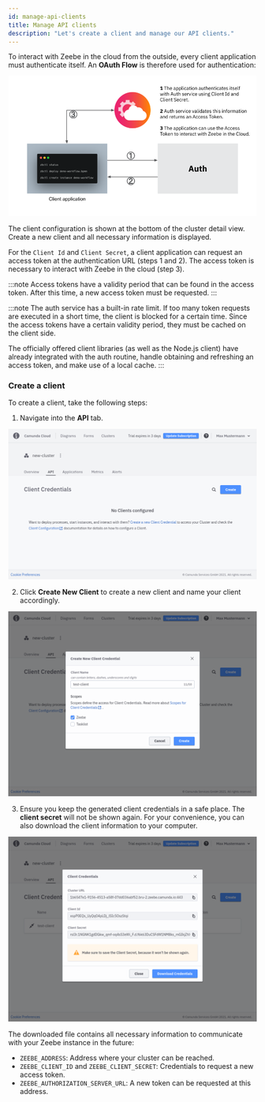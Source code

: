 ```yaml
---
id: manage-api-clients
title: Manage API clients
description: "Let's create a client and manage our API clients."
---
```


To interact with Zeebe in the cloud from the outside, every client application must authenticate itself. An **OAuth Flow** is therefore used for authentication:

![auth-flow](./img/client-auth.png)

The client configuration is shown at the bottom of the cluster detail view. Create a new client and all necessary information is displayed.

For the `Client Id` and `Client Secret`, a client application can request an access token at the authentication URL (steps 1 and 2). The access token is necessary to interact with Zeebe in the cloud (step 3).

:::note
Access tokens have a validity period that can be found in the access token. After this time, a new access token must be requested.
:::

:::note
The auth service has a built-in rate limit. If too many token requests are executed in a short time, the client is blocked for a certain time. Since the access tokens have a certain validity period, they must be cached on the client side.

The officially offered client libraries (as well as the Node.js client) have already integrated with the auth routine, handle obtaining and refreshing an access token, and make use of a local cache.
:::

### Create a client

To create a client, take the following steps:

1. Navigate into the **API** tab.

![cluster-details](../../../guides/getting-started/img/cluster-detail-clients.png)

2. Click **Create New Client** to create a new client and name your client accordingly.

![create-client](../../../guides/getting-started/img/cluster-details-create-client.png)

3. Ensure you keep the generated client credentials in a safe place. The **client secret** will not be shown again. For your convenience, you can also download the client information to your computer.

![created-client](../../../guides/getting-started/img/cluster-details-created-client.png)

The downloaded file contains all necessary information to communicate with your Zeebe instance in the future:

- `ZEEBE_ADDRESS`: Address where your cluster can be reached.
- `ZEEBE_CLIENT_ID` and `ZEEBE_CLIENT_SECRET`: Credentials to request a new access token.
- `ZEEBE_AUTHORIZATION_SERVER_URL`: A new token can be requested at this address.